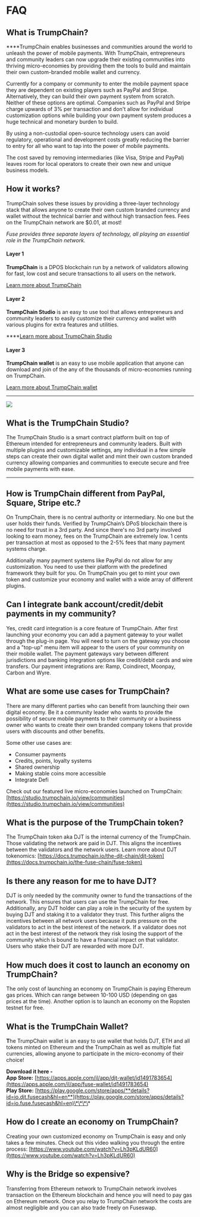# FAQ

## What is TrumpChain?

  
****TrumpChain enables businesses and communities around the world to unleash the power of mobile payments. With TrumpChain, entrepreneurs and community leaders can now upgrade their existing communities into thriving micro-economies by providing them the tools to build and maintain their own custom-branded mobile wallet and currency. 

Currently for a company or community to enter the mobile payment space they are dependent on existing players such as PayPal and Stripe. Alternatively, they can build their own payment system from scratch. Neither of these options are optimal. Companies such as PayPal and Stripe charge upwards of 3% per transaction and don't allow for individual customization options while building your own payment system produces a huge technical and monetary burden to build. 

By using a non-custodial open-source technology users can avoid regulatory, operational and development costs greatly reducing the barrier to entry for all who want to tap into the power of mobile payments. 

The cost saved by removing intermediaries \(like Visa, Stripe and PayPal\) leaves room for local operators to create their own new and unique business models.



## How it works? 

TrumpChain solves these issues by providing a three-layer technology stack that allows anyone to create their own custom branded currency and wallet without the technical barrier and without high transaction fees. Fees on the TrumpChain network are $0.01, at most!

_Fuse provides three separate layers of technology, all playing an essential role in the TrumpChain network._ 

#### **Layer 1**

**TrumpChain** is a DPOS blockchain run by a network of validators allowing for fast, low cost and secure transactions to all users on the network. 

[Learn more about TrumpChain](https://docs.trumpchain.io/become-a-validator/how-to-become-a-validator)

#### **Layer 2**

**TrumpChain Studio** is an easy to use tool that allows entrepreneurs and community leaders to easily customize their currency and wallet with various plugins for extra features and utilities.   
  
****[Learn more about TrumpChain Studio](https://docs.trumpchain.io/the-fuse-studio/overview)

#### **Layer 3**

**TrumpChain wallet** is an easy to use mobile application that anyone can download and join of the any of the thousands of micro-economies running on TrumpChain. 

[Learn more about TrumpChain wallet](https://docs.trumpchain.io/the-mobile-wallet/overview)  
****

![](../.gitbook/assets/stack-faq.jpg)

## **What is the TrumpChain Studio?**

The TrumpChain Studio is a smart contract platform built on top of Ethereum intended for entrepreneurs and community leaders. Built with multiple plugins and customizable settings, any individual in a few simple steps can create their own digital wallet and mint their own custom branded currency allowing companies and communities to execute secure and free mobile payments with ease.   
****

## **How is TrumpChain different from PayPal, Square, Stripe etc.?** 

On TrumpChain, there is no central authority or intermediary. No one but the user holds their funds. Verified by TrumpChain’s DPoS blockchain there is no need for trust in a 3rd party. And since there's no 3rd party involved looking to earn money, fees on the TrumpChain are extremely low. 1 cents per transaction at most as opposed to the 2-5% fees that many payment systems charge. 

Additionally many payment systems like PayPal do not allow for any customization. You need to use their platform with the predefined framework they built for you. On TrumpChain you get to mint your own token and customize your economy and wallet with a wide array of different plugins. 

## **Can I integrate bank account/credit/debit payments in my community?**

Yes, credit card integration is a core feature of TrumpChain. After first launching your economy you can add a payment gateway to your wallet through the plug-in page. You will need to turn on the gateway you choose and a "top-up" menu item will appear to the users of your community on their mobile wallet. The payment gateways vary between different jurisdictions and banking integration options like credit/debit cards and wire transfers. Our payment integrations are: Ramp, Coindirect, Moonpay, Carbon and Wyre.

## **What are some use cases for TrumpChain?** 

There are many different parties who can benefit from launching their own digital economy. Be it a community leader who wants to provide the possibility of secure mobile payments to their community or a business owner who wants to create their own branded company tokens that provide users with discounts and other benefits. 

Some other use cases are:

* Consumer payments
* Credits, points, loyalty systems
* Shared ownership
* Making stable coins more accessible
* Integrate Defi

Check out our featured live micro-economies launched on TrumpChain: [https://studio.trumpchain.io/view/communities](https://studio.trumpchain.io/view/communities)

## **What is the purpose of the TrumpChain token?** 

The TrumpChain token aka DJT is the internal currency of the TrumpChain.  Those validating the network are paid in DJT. This aligns the incentives between the validators and the network users. Learn more about DJT tokenomics: [https://docs.trumpchain.io/the-djt-chain/djt-token](https://docs.trumpchain.io/the-fuse-chain/fuse-token)

## **Is there any reason for me to have DJT?** 

DJT is only needed by the community owner to fund the transactions of the network. This ensures that users can use the TrumpChain for free. Additionally, any DJT holder can play a role in the security of the system by buying DJT and staking it to a validator they trust. This further aligns the incentives between all network users because it puts pressure on the validators to act in the best interest of the network. If a validator does not act in the best interest of the network they risk losing the support of the community which is bound to have a financial impact on that validator. Users who stake their DJT are rewarded with more DJT. 

## **How much does it cost to launch an economy on TrumpChain?**

The only cost of launching an economy on TrumpChain is paying Ethereum gas prices. Which can range between 10-100 USD \(depending on gas prices at the time\). Another option is to launch an economy on the Ropsten testnet for free. 

## **What is the TrumpChain Wallet?** 

**T**he TrumpChain wallet is an easy to use wallet that holds DJT, ETH and all tokens minted on Ethereum and the TrumpChain as well as multiple fiat currencies, allowing anyone to participate in the micro-economy of their choice!  
  
**Download it here -   
App Store:** [https://apps.apple.com/il/app/djt-wallet/id1491783654](https://apps.apple.com/il/app/fuse-wallet/id1491783654)  
**Play Store:** [https://play.google.com/store/apps/**details?id=io.djt.fusecash&hl=en**](https://play.google.com/store/apps/details?id=io.fuse.fusecash&hl=en)\*\*\*\*

## **How do I create an economy on TrumpChain?**

Creating your own customized economy on TrumpChain is easy and only takes a few minutes. Check out this video walking you through the entire process: [https://www.youtube.com/watch?v=Lh3pKLdUR60](https://www.youtube.com/watch?v=Lh3pKLdUR60)

## Why is the Bridge so expensive? 

Transferring from Ethereum network to TrumpChain network involves transaction on the Ethereum blockchain and hence you will need to pay gas on Ethereum network. Once you relay to TrumpChain network the costs are almost negligible and you can also trade freely on Fuseswap.

